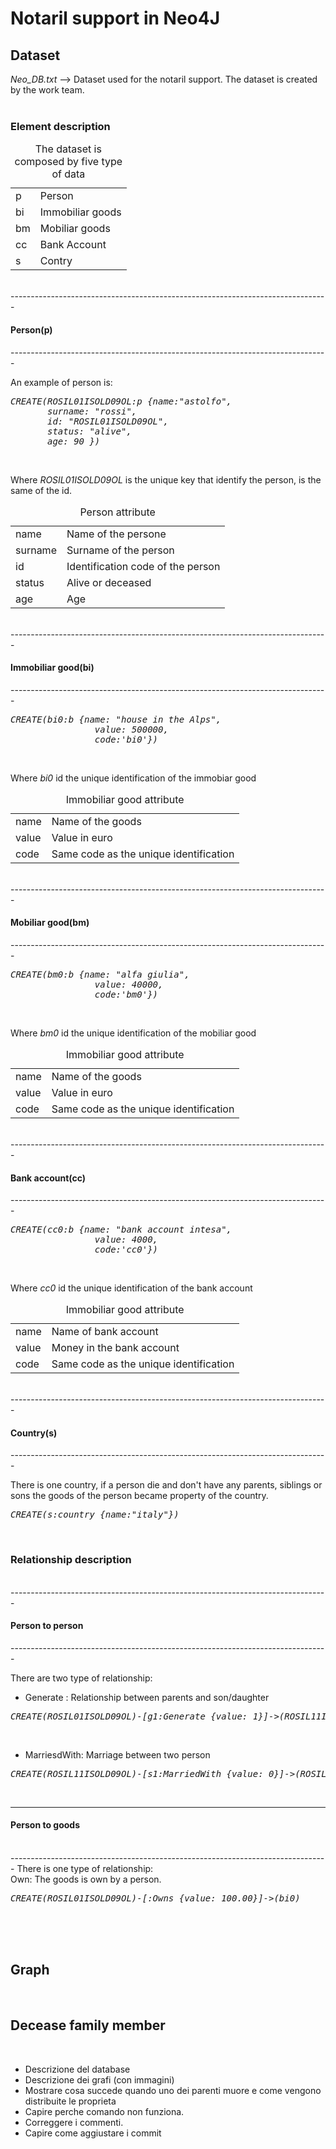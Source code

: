 <!-- ---------------------------------------------------------------------- -->
<h1>Notaril support in Neo4J</h1>
<!-- ---------------------------------------------------------------------- -->
<h2>Dataset</h2>
<i>Neo_DB.txt</i> --> Dataset used for the notaril support. The dataset is 
                      created by the work team.<br/><br/>


<h3>Element description</h3>
<table>
<caption>The dataset is composed by five type of data</caption>
<tr><td>p        </td><td>Person            </td></tr>
<tr><td>bi       </td><td>Immobiliar goods </td></tr>
<tr><td>bm       </td><td>Mobiliar goods    </td></tr>
<tr><td>cc       </td><td>Bank Account      </td></tr>
<tr><td>s        </td><td>Contry            </td></tr>
</table>

<br/>
-------------------------------------------------------------------------------
<h4>Person(p)</h4>
-------------------------------------------------------------------------------
<br/>

An example of person is:<br/>

<pre><i>CREATE(ROSIL01ISOLD09OL:p {name:"astolfo",
       surname: "rossi",   
       id: "ROSIL01ISOLD09OL",   
       status: "alive",
       age: 90 })</i></pre><br/>

Where <i>ROSIL01ISOLD09OL</i> is the unique key that identify the person, is the same
of the id.<br/>

<table>
<caption>Person attribute</caption>
<tr><td>name     </td><td>Name of the persone               </td></tr>
<tr><td>surname  </td><td>Surname of the person             </td></tr>
<tr><td>id       </td><td>Identification code of the person </td></tr>
<tr><td>status   </td><td>Alive or deceased                 </td></tr>
<tr><td>age      </td><td>Age                               </td></tr>
</table>
   
<br/>  
-------------------------------------------------------------------------------
<h4>Immobiliar good(bi)</h4>
-------------------------------------------------------------------------------
<br/>

<pre><i>CREATE(bi0:b {name: "house in the Alps",
                value: 500000,
				code:'bi0'})</i></pre><br/>

Where <i>bi0</i> id the unique identification of the immobiar good<br/>

<table>
<caption>Immobiliar good attribute</caption>
<tr><td>name     </td><td>Name of the goods                      </td></tr>
<tr><td>value    </td><td>Value in euro                          </td></tr>
<tr><td>code     </td><td>Same code as the unique identification </td></tr>
</table>

<br/>
-------------------------------------------------------------------------------
<h4>Mobiliar good(bm)</h4>
-------------------------------------------------------------------------------
<br/>

<pre><i>CREATE(bm0:b {name: "alfa giulia",
                value: 40000,
				code:'bm0'})</i></pre><br/>


Where <i>bm0</i> id the unique identification of the mobiliar good<br/>

<table>
<caption>Immobiliar good attribute</caption>
<tr><td>name     </td><td>Name of the goods                      </td></tr>
<tr><td>value    </td><td>Value in euro                          </td></tr>
<tr><td>code     </td><td>Same code as the unique identification </td></tr>
</table>

<br/>
-------------------------------------------------------------------------------
<h4>Bank account(cc)</h4>
-------------------------------------------------------------------------------
<br/>


<pre><i>CREATE(cc0:b {name: "bank account intesa",
                value: 4000,
				code:'cc0'})</i></pre><br/>

Where <i>cc0</i> id the unique identification of the bank account<br/>

<table>
<caption>Immobiliar good attribute</caption>
<tr><td>name     </td><td>Name of bank account                   </td></tr>
<tr><td>value    </td><td>Money in the bank account              </td></tr>
<tr><td>code     </td><td>Same code as the unique identification </td></tr>
</table>

<br/>
-------------------------------------------------------------------------------
<h4>Country(s)</h4>
-------------------------------------------------------------------------------
<br/>

There is one country, if a person die and don't have any parents, siblings or
sons the goods of the person became property of the country.<br/>
<pre><i>CREATE(s:country {name:"italy"})</i></pre><br/>

<!-- ---------------------------------------------------------------------- -->
<h3>Relationship description</h3><br/>
-------------------------------------------------------------------------------
<h4>Person to person</h4>
-------------------------------------------------------------------------------
<br/>

There are two type of relationship:<br/>
<ul>
    <li>Generate : Relationship between parents and son/daughter</li>
</ul>

<pre><i>CREATE(ROSIL01ISOLD09OL)-[g1:Generate {value: 1}]->(ROSIL11ISOLD09OL)</i></pre><br/>
<ul>
    <li>MarriesdWith: Marriage between two person</li>
</ul>

<pre><i>CREATE(ROSIL11ISOLD09OL)-[s1:MarriedWith {value: 0}]->(ROSILA1ISOLD09OL)</i></pre><br/>

-------------------------------------------------------------------------------
<h4>Person to goods</h4><br/>
-------------------------------------------------------------------------------
There is one type of relationship:<br/>
Own: The goods is own by a person.<br/>
<pre><i>CREATE(ROSIL01ISOLD09OL)-[:Owns {value: 100.00}]->(bi0)</i></pre><br/>

<br/>
<br/>
<h2>Graph</h2><br/>















<h2>Decease family member</h2><br/>


- Descrizione del database
- Descrizione dei grafi (con immagini)
- Mostrare cosa succede quando uno dei parenti muore e come vengono distribuite le proprieta
- Capire perche comando non funziona.
- Correggere i commenti.
- Capire come aggiustare i commit
